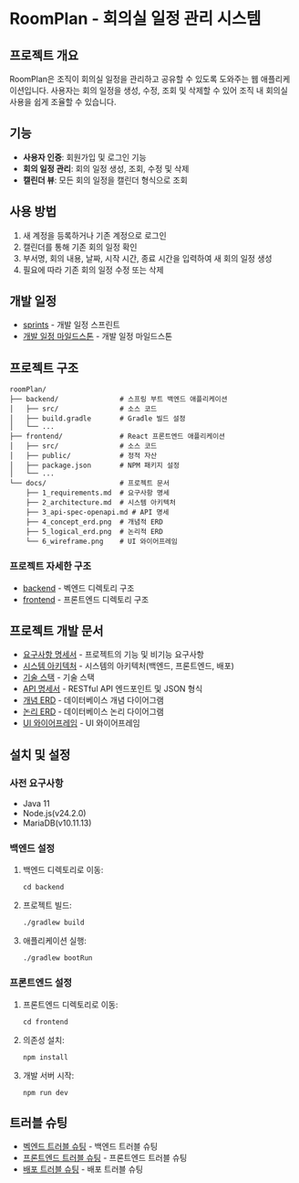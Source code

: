 # RoomPlan - 회의실 일정 관리 시스템

## 프로젝트 개요
RoomPlan은 조직이 회의실 일정을 관리하고 공유할 수 있도록 도와주는 웹 애플리케이션입니다. 사용자는 회의 일정을 생성, 수정, 조회 및 삭제할 수 있어 조직 내 회의실 사용을 쉽게 조율할 수 있습니다.

## 기능
- **사용자 인증**: 회원가입 및 로그인 기능
- **회의 일정 관리**: 회의 일정 생성, 조회, 수정 및 삭제
- **캘린더 뷰**: 모든 회의 일정을 캘린더 형식으로 조회

## 사용 방법
1. 새 계정을 등록하거나 기존 계정으로 로그인
2. 캘린더를 통해 기존 회의 일정 확인
3. 부서명, 회의 내용, 날짜, 시작 시간, 종료 시간을 입력하여 새 회의 일정 생성
4. 필요에 따라 기존 회의 일정 수정 또는 삭제

## 개발 일정
- [sprints](sprints) - 개발 일정 스프린트
- [개발 일정 마일드스톤](mild-stone/roomPlan_mild_stone.png) - 개발 일정 마일드스톤

## 프로젝트 구조
```
roomPlan/
├── backend/               # 스프링 부트 백엔드 애플리케이션
│   ├── src/               # 소스 코드
│   ├── build.gradle       # Gradle 빌드 설정
│   └── ...
├── frontend/              # React 프론트엔드 애플리케이션
│   ├── src/               # 소스 코드
│   ├── public/            # 정적 자산
│   ├── package.json       # NPM 패키지 설정
│   └── ...
└── docs/                  # 프로젝트 문서
    ├── 1_requirements.md  # 요구사항 명세
    ├── 2_architecture.md  # 시스템 아키텍처
    ├── 3_api-spec-openapi.md # API 명세
    ├── 4_concept_erd.png  # 개념적 ERD
    ├── 5_logical_erd.png  # 논리적 ERD
    └── 6_wireframe.png    # UI 와이어프레임
```

### 프로젝트 자세한 구조
- [backend](direct-structure/backend-directory.md) - 벡엔드 디렉토리 구조
- [frontend](direct-structure/frontend-directory.md) - 프론트엔드 디렉토리 구조

## 프로젝트 개발 문서
- [요구사항 명세서](docs/1_requirements.md) - 프로젝트의 기능 및 비기능 요구사항
- [시스템 아키텍처](docs/2_architecture.png) - 시스템의 아키텍처(백엔드, 프론트엔드, 배포)
- [기술 스택](docs/3_teach-stack.md) - 기술 스택
- [API 명세서](docs/4_api-spec-openapi.md) - RESTful API 엔드포인트 및 JSON 형식
- [개념 ERD](docs/5_concept_erd.png) - 데이터베이스 개념 다이어그램
- [논리 ERD](docs/6_logical_erd.png) - 데이터베이스 논리 다이어그램
- [UI 와이어프레임](docs/7_wireframe.png) - UI 와이어프레임

## 설치 및 설정

### 사전 요구사항
- Java 11
- Node.js(v24.2.0)
- MariaDB(v10.11.13)

### 백엔드 설정
1. 백엔드 디렉토리로 이동:
   ```
   cd backend
   ```
2. 프로젝트 빌드:
   ```
   ./gradlew build
   ```
3. 애플리케이션 실행:
   ```
   ./gradlew bootRun
   ```

### 프론트엔드 설정
1. 프론트엔드 디렉토리로 이동:
   ```
   cd frontend
   ```
2. 의존성 설치:
   ```
   npm install
   ```
3. 개발 서버 시작:
   ```
   npm run dev
   ```

## 트러블 슈팅
- [벡엔드 트러블 슈팅](trouble-shooting/backend-trouble-shooting.png) - 백엔드 트러블 슈팅
- [프론트엔드 트러블 슈팅](trouble-shooting/frontend-trouble-shooting.png) - 프론트엔드 트러블 슈팅
- [배포 트러블 슈팅](trouble-shooting/ops-trouble-shooting.png) - 배포 트러블 슈팅
